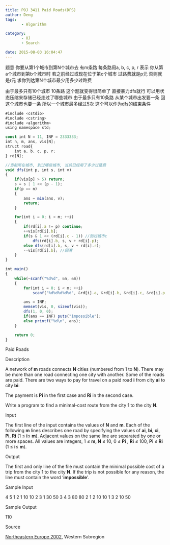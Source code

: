 ```yaml
---
title: POJ 3411 Paid Roads(DFS)
author: Deng
tags: 
       - Algorithm

category: 
       - OJ
       - Search

date: 2015-08-03 16:04:47
---
```

题意 你要从第1个城市到第N个城市去 有m条路 每条路用a, b, c, p, r 表示 你从第a个城市到第b个城市时 若之前经过或现在位于第c个城市 过路费就是p元 否则就是r元 求你到达第N个城市最少用多少过路费

由于最多只有10个城市 10条路 这个题就变得很简单了 直接暴力dfs就行 可以用状态压缩来存储已经走过了哪些城市 由于最多只有10条路 从某个城市出发要一条 回这个城市也要一条 所以一个城市最多经过5次 这个可以作为dfs的结束条件

```js 
#include <cstdio>
#include <cstring>
#include <algorithm>
using namespace std;

const int N = 11, INF = 2333333;
int n, m, ans, vis[N];
struct road{
    int a, b, c, p, r;
} rd[N];

//当前所在城市, 到过哪些城市, 当前已经用了多少过路费
void dfs(int p, int s, int v)
{
    if(vis[p] > 5) return;
    s = s | 1 << (p - 1);
    if(p == n)
    {
        ans = min(ans, v);
        return;
    }

    for(int i = 0; i < m; ++i)
    {
        if(rd[i].a != p) continue;
        ++vis[rd[i].b];
        if(s & 1 << (rd[i].c - 1)) //到过城市c
            dfs(rd[i].b, s, v + rd[i].p);
        else dfs(rd[i].b, s, v + rd[i].r);
        --vis[rd[i].b]; //回溯
    }
}

int main()
{
    while(~scanf("%d%d", &n, &m))
    {
        for(int i = 0; i < m; ++i)
            scanf("%d%d%d%d%d", &rd[i].a, &rd[i].b, &rd[i].c, &rd[i].p, &rd[i].r);

        ans = INF;
        memset(vis, 0, sizeof(vis));
        dfs(1, 0, 0);
        if(ans == INF) puts("impossible");
        else printf("%d\n", ans);
    }

    return 0;
}
```
 Paid Roads

Description

A network of **m** roads connects **N** cities (numbered from 1 to **N**). There may be more than one road connecting one city with another. Some of the roads are paid. There are two ways to pay for travel on a paid road **i** from city **ai** to city **bi**:

The payment is **Pi** in the first case and **Ri** in the second case.

Write a program to find a minimal-cost route from the city 1 to the city **N**.

Input

The first line of the input contains the values of **N** and **m**. Each of the following **m** lines describes one road by specifying the values of **ai**, **bi**, **ci**, **Pi**, **Ri** (1 ≤ **i**≤ **m**). Adjacent values on the same line are separated by one or more spaces. All values are integers, 1 ≤ **m, N** ≤ 10, 0 ≤ **Pi** , **Ri** ≤ 100, **P**i ≤ **Ri** (1 ≤ **i**≤ **m**).

Output

The first and only line of the file must contain the minimal possible cost of a trip from the city 1 to the city **N**. If the trip is not possible for any reason, the line must contain the word ‘**impossible**’.

Sample Input

4 5 1 2 1 10 10 2 3 1 30 50 3 4 3 80 80 2 1 2 10 10 1 3 2 10 50

Sample Output

110

Source

[Northeastern Europe 2002](http://poj.org/searchproblem?field=source&key=Northeastern+Europe+2002), Western Subregion